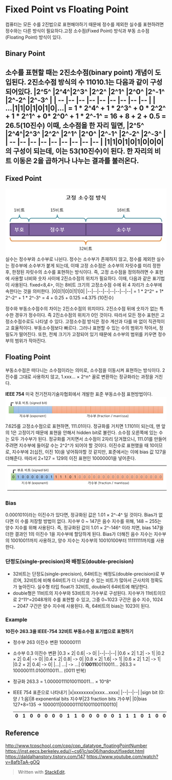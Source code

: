 ﻿# Fixed Point vs Floating Point

컴퓨터는 모든 수를 2진법으로 표현해야하기 때문에 정수를 제외한 실수를 표현하려면 정수와는 다른 방식이 필요하다.고정 소수점(Fixed Point) 방식과 부동 소수점(Floating Point) 방식이 있다.
## Binary Point
소수를 표현할 때는 2진소수점(binary point) 개념이 도입된다. 2진소수점 방식의 수 11010.1는 다음과 같이 구성되어있다.
|2^5^ |2^4^|2^3^ |2^2^ |2^1^ |2^0^ |2^-1^ |2^-2^ |2^-3^ |
| -- |-- |-- |-- |-- |-- |-- |-- |-- |
| ...|1|1|0|1|0|1|0|...|
= 1 * 2^4^  + 1 * 2^3^ + 0 * 2^2^ + 1 * 2^1^  + 0* 2^0^ + 1 * 2^-1^
= 16 + 8 + 2 + 0.5
= 26.5(10진수)
이때, 소수점을 한 자리 밀면,
|2^5^ |2^4^|2^3^ |2^2^ |2^1^ |2^0^ |2^-1^ |2^-2^ |2^-3^ |
| -- |-- |-- |-- |-- |-- |-- |-- |-- |
|1|1|0|1|0|1|0|0|0| 의 구성이 되는데, 이는 53(10진수)이 된다. 한 자리의 비트 이동은 2을 곱하거나 나누는 결과를 불러온다.
---

## Fixed Point
![32비트 실수](/sejigner/img/systems_1.4/point/1.jpg)
실수는 정수부와 소수부로 나뉜다. 정수는 소수부가 존재하지 않고, 정수를 제외한 실수는 정수부에 소수부가 붙게 되는데, 이때 고정 소수점은 소수부의 자릿수를 미리 정한 후, 한정된 자릿수의 소수를 표현하는 방식이다. 즉, 고정 소수점을 정의하려면 수 표현에 사용할 너비와 숫자 사이에 2진소수점의 위치가 필요하다. 이때, 다음과 같은 표기법이 사용된다. fixed<8,4>, 이는 8비트 크기의 고정소수점 수에 뒤 4 자리가 소수부에 속한다는 것을 의미한다. 
|0|0|1|0|0|1|1|0|
|--|--|--|--|--|--|--|--|
= 1 * 2^2^  + 1* 2^-2^ + 1 * 2^-3^
= 4 + 0.25 + 0.125
=4.375 (10진수)

정수와 부동소수점수의 차이는 2진소수점의 위치이다. 2진소수점 뒤에 숫자가 없는 특수한 경우가 정수이다. 즉 2진소수점의 위치가 0인 것이다. 따라서 모든 정수 표현은 고정소수점수로도 나타낼 수 있다. 고정소수점 방식은 정수 계산과 다를 바 없이 직관적이고 효율적이다. 부동소수점보다 빠르다. 그러나 표현할 수 있는 수의 범위가 작아서, 정밀도가 떨어진다. 또한, 전체 크기가 고정되어 있기 때문에 소수부의 범위를 키우면 정수부의 범위가 작아진다.

## Floating Point
부동소수점은 떠다니는 소수점이라는 의미로, 소수점을 이동시켜 표현하는 방식이다. 2진수를 그대로 사용하지 않고, 1.xxx... × 2^n^ 꼴로 변환하는 정규화라는 과정을 거친다.

**IEEE 754**
미국 전기전자기술자협회에서 개발한 표준 부동소수점 표현방법이다.
![IEEE](/sejigner/img/systems_1.4/point/2.jpg)
7.625를 고정소수점으로 표현하면, 111.01이다. 정규화를 거치면 1.1101이 되는데, 맨 앞의 1은 고정이기 때문에 표현을 안해서 hidden bit로 불린다. 소수점 오른쪽에 있는 수는 모두 가수부가 된다. 정규화를 거치면서 소수점이 2자리 당겨졌으니, 111.01를 만들어주려면 지수부에 들어갈 수는 2^2^가 되어야 할 것이다. 이진수로 표현했을 때 10이므로, 지수부에 2(십진, 이진 10)을 넣어줘야할 것 같지만, 표준에서는 이에 bias 값 127을 더해준다. 따라서 2+127 = 129의 이진 표현인 10000001을 넣어준다.
![IEEE](/sejigner/img/systems_1.4/point/3.jpg)

### Bias
0.000101이라는 이진수가 있다면, 정규화된 값은 1.01 × 2^-4^ 일 것이다. Bias가 없다면 이 수를 저장할 방법이 없다. 지수부 0 ~ 147은 음수 지수를 위해, 148 ~ 255는 양수 지수를 위해 사용된다. 즉, 정규화된 값이 1.01 × 2^-146^ 이라 치면, bias 147을 더한 결과인 1의 이진수 1을 지수부에 할당하게 된다. Bias가 더해진 음수 지수는 지수부의 10010011까지 사용하고, 양수 지수는 지수부의 10010100부터 11111111까지를 사용한다.

### 단정도(single-precision)와 배정도(double-precision)
- 32비트는 단정도(single-precision), 64비트는 배정도(double-precision)로 부르며, 32비트에 비해 64비트가 더 나타낼 수 있는 비트가 많아서 근사치의 정확도가 높아진다. 실수형 타입 float가 32비트, double이 64비트에 해당한다. 
- double형은 11비트의 지수부와 53비트의 가수부로 구성된다. 지수부가 11비트이므로 2^11^=2048개의 수를 표현할 수 있고, 그중 0~1023 구간은 음수 지수, 1024 ~ 2047 구간은 양수 지수에 사용된다. 즉, 64비트의 bias는 1023이 된다. 

### Example
**10진수 263.3을 IEEE-754 32비트 부동소수점 표기법으로 표현하기**
- 정수부 263 이진수 변환
	 100000111
- 소수부 0.3 이진수 변환
	|0.3 × 2| 0.6| -> 0|
	|--|--|--|
	|0.6 × 2| 1.2| -> 1|
	|0.2 × 2| 0.4| -> 0|
	|0.4 × 2| 0.8| -> 0|
	|0.8 × 2| 1.6| -> 1|
	|0.6 × 2| 1.2| -> 1|
	|0.2 × 2| 0.4| -> 0|
	|...| ...| -> ...|
	01**0011**00110011...
	263.3 = 100000111.0100110011... (0011 반복)

- 정규화
	263.3 = 1.000001110100110011... × 10^8^
- IEEE 754 표준으로 나타내기
	|x|xxxxxxxx|xxxx...xxxx|
	|--|--|--|
	|sign bit (0:양 / 1:음)|8 exponential bits 지수부|23 fraction bits 가수부|
	|0|bias 127+8=135 -> 1000011|00000111010011001100110|

	|0|1|0|0|0|0|0|1|1|0|0|0|0|0|1|1|1|0|1|0|0|1|1|0|0|1|1|0|0|1|1|0|
	|--|--|--|--|--|--|--|--|--|--|--|--|--|--|--|--|--|--|--|--|--|--|--|--|--|--|--|--|--|--|--|--|

## Reference
http://www.tcpschool.com/cpp/cpp_datatype_floatingPointNumber
https://inst.eecs.berkeley.edu//~cs61c/sp06/handout/fixedpt.html
https://daldalhanstory.tistory.com/147
https://www.youtube.com/watch?v=8afbTaA-gOQ
> Written with [StackEdit](https://stackedit.io/).
